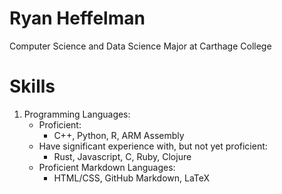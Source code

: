 # Ryan Heffelman
Computer Science and Data Science Major at Carthage College

# Skills
1. Programming Languages:
    - Proficient:
        - C++, Python, R, ARM Assembly
    - Have significant experience with, but not yet proficient:
        - Rust, Javascript, C, Ruby, Clojure
    - Proficient Markdown Languages: 
        - HTML/CSS, GitHub Markdown, LaTeX

